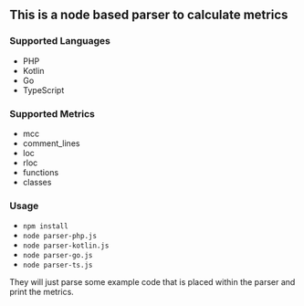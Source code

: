 ## This is a node based parser to calculate metrics

### Supported Languages

-   PHP
-   Kotlin
-   Go
-   TypeScript

### Supported Metrics

-   mcc
-   comment_lines
-   loc
-   rloc
-   functions
-   classes

### Usage

-   `npm install`
-   `node parser-php.js`
-   `node parser-kotlin.js`
-   `node parser-go.js`
-   `node parser-ts.js`

They will just parse some example code that is placed within the parser and print the metrics.
